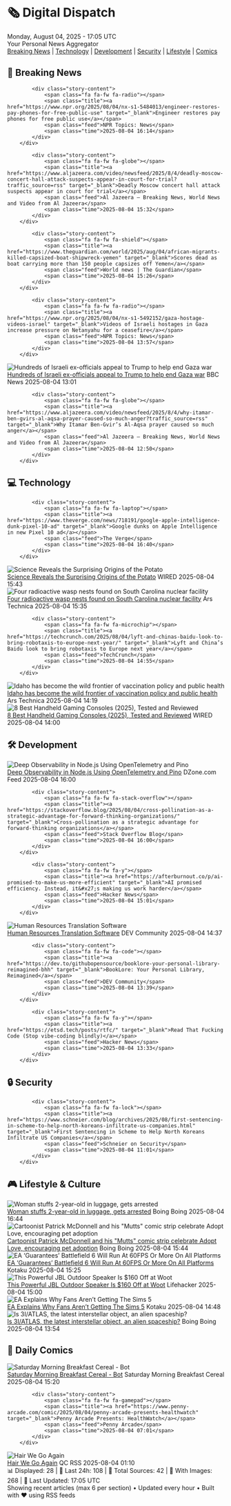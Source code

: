 <!-- Processing 54 RSS feeds at 2025-08-04 17:04:47 UTC -->
<!-- Processing: XKCD -->
<!-- Processing: Penny Arcade -->
<!-- Processing: Garfield -->
<!-- Processing: Dinosaur Comics -->
<!-- Processing: CNN Top Stories -->
<!-- Processing: CNN Breaking News -->
<!-- Processing: BBC World News -->
<!-- Processing: BBC Breaking News -->
<!-- Processing: NPR News -->
<!-- Processing: CBC News -->
<!-- Error processing https://rss.cbc.ca/lineup/topstories.xml: The read operation timed out -->
<!-- Processing: The Verge -->
<!-- Processing: Ars Technica -->
<!-- Processing: O'Reilly Radar -->
<!-- Processing: WIRED -->
<!-- Processing: Slashdot -->
<!-- Processing: Hacker News -->
<!-- Processing: StackOverflow Blog -->
<!-- Processing: OMG! Ubuntu -->
<!-- Processing: Linux.com -->
<!-- Processing: Red Hat Blog -->
<!-- Processing: Ubuntu Blog -->
<!-- Processing: GitLab Blog -->
<!-- Processing: InfoQ -->
<!-- Processing: DZone -->
<!-- Processing: Boing Boing -->
<!-- Processing: Schneier on Security -->
<!-- Generated 8 new posts out of 26 feeds processed -->
<div class="newspaper-header">
    <h1 class="newspaper-title">🗞️ Digital Dispatch</h1>
    <div class="newspaper-date">Monday, August 04, 2025 - 17:05 UTC</div>
    <div class="newspaper-subtitle">Your Personal News Aggregator</div>
</div>

<div class="newspaper-nav">
    <a href="#breaking">Breaking News</a> |
    <a href="#tech">Technology</a> |
    <a href="#dev">Development</a> |
    <a href="#security">Security</a> |
    <a href="#lifestyle">Lifestyle</a> |
    <a href="#webcomics">Comics</a>
</div>

<div class="news-section breaking-news" id="breaking">
<h2 class="section-header">🚨 Breaking News</h2>
<div class="stories-container">
<div class="story">
            
            <div class="story-content">
                <span class="fa fa-fw fa-radio"></span>
                <span class="title"><a href="https://www.npr.org/2025/08/04/nx-s1-5484013/engineer-restores-pay-phones-for-free-public-use" target="_blank">Engineer restores pay phones for free public use</a></span>
                <span class="feed">NPR Topics: News</span>
                <span class="time">2025-08-04 16:14</span>
            </div>
        </div>
<div class="story">
            
            <div class="story-content">
                <span class="fa fa-fw fa-globe"></span>
                <span class="title"><a href="https://www.aljazeera.com/video/newsfeed/2025/8/4/deadly-moscow-concert-hall-attack-suspects-appear-in-court-for-trial?traffic_source=rss" target="_blank">Deadly Moscow concert hall attack suspects appear in court for trial</a></span>
                <span class="feed">Al Jazeera – Breaking News, World News and Video from Al Jazeera</span>
                <span class="time">2025-08-04 15:32</span>
            </div>
        </div>
<div class="story">
            
            <div class="story-content">
                <span class="fa fa-fw fa-shield"></span>
                <span class="title"><a href="https://www.theguardian.com/world/2025/aug/04/african-migrants-killed-capsized-boat-shipwreck-yemen" target="_blank">Scores dead as boat carrying more than 150 people capsizes off Yemen</a></span>
                <span class="feed">World news | The Guardian</span>
                <span class="time">2025-08-04 15:26</span>
            </div>
        </div>
<div class="story">
            
            <div class="story-content">
                <span class="fa fa-fw fa-radio"></span>
                <span class="title"><a href="https://www.npr.org/2025/08/04/nx-s1-5492152/gaza-hostage-videos-israel" target="_blank">Videos of Israeli hostages in Gaza increase pressure on Netanyahu for a ceasefire</a></span>
                <span class="feed">NPR Topics: News</span>
                <span class="time">2025-08-04 13:57</span>
            </div>
        </div>
<div class="story">
            <img src="https://ichef.bbci.co.uk/ace/standard/240/cpsprodpb/95dc/live/c6247ad0-712a-11f0-89ea-4d6f9851f623.jpg" alt="Hundreds of Israeli ex-officials appeal to Trump to help end Gaza war" class="story-image" loading="lazy" onerror="this.style.display='none'">
            <div class="story-content">
                <span class="fa fa-fw fa-earth-americas"></span>
                <span class="title"><a href="https://www.bbc.com/news/articles/crkznje8nz8o?at_medium=RSS&at_campaign=rss" target="_blank">Hundreds of Israeli ex-officials appeal to Trump to help end Gaza war</a></span>
                <span class="feed">BBC News</span>
                <span class="time">2025-08-04 13:01</span>
            </div>
        </div>
<div class="story">
            
            <div class="story-content">
                <span class="fa fa-fw fa-globe"></span>
                <span class="title"><a href="https://www.aljazeera.com/video/newsfeed/2025/8/4/why-itamar-ben-gvirs-al-aqsa-prayer-caused-so-much-anger?traffic_source=rss" target="_blank">Why Itamar Ben-Gvir’s Al-Aqsa prayer caused so much anger</a></span>
                <span class="feed">Al Jazeera – Breaking News, World News and Video from Al Jazeera</span>
                <span class="time">2025-08-04 12:50</span>
            </div>
        </div>
</div>
</div>
<div class="news-section tech-news" id="tech">
<h2 class="section-header">💻 Technology</h2>
<div class="stories-container">
<div class="story">
            
            <div class="story-content">
                <span class="fa fa-fw fa-laptop"></span>
                <span class="title"><a href="https://www.theverge.com/news/718191/google-apple-intelligence-dunk-pixel-10-ad" target="_blank">Google dunks on Apple Intelligence in new Pixel 10 ad</a></span>
                <span class="feed">The Verge</span>
                <span class="time">2025-08-04 16:40</span>
            </div>
        </div>
<div class="story">
            <img src="https://media.wired.com/photos/68908b276bb0719eceabf2e0/master/pass/GettyImages-1353271240.jpg" alt="Science Reveals the Surprising Origins of the Potato" class="story-image" loading="lazy" onerror="this.style.display='none'">
            <div class="story-content">
                <span class="fa fa-fw fa-bolt"></span>
                <span class="title"><a href="https://www.wired.com/story/science-reveals-the-surprising-origins-of-the-potato/" target="_blank">Science Reveals the Surprising Origins of the Potato</a></span>
                <span class="feed">WIRED</span>
                <span class="time">2025-08-04 15:43</span>
            </div>
        </div>
<div class="story">
            <img src="https://cdn.arstechnica.net/wp-content/uploads/2025/08/GettyImages-905173626-500x500.jpg" alt="Four radioactive wasp nests found on South Carolina nuclear facility" class="story-image" loading="lazy" onerror="this.style.display='none'">
            <div class="story-content">
                <span class="fa fa-fw fa-cog"></span>
                <span class="title"><a href="https://arstechnica.com/health/2025/08/radioactive-wasp-nests-spring-up-in-decadesold-nuclear-site-in-south-carolina/" target="_blank">Four radioactive wasp nests found on South Carolina nuclear facility</a></span>
                <span class="feed">Ars Technica</span>
                <span class="time">2025-08-04 15:35</span>
            </div>
        </div>
<div class="story">
            
            <div class="story-content">
                <span class="fa fa-fw fa-microchip"></span>
                <span class="title"><a href="https://techcrunch.com/2025/08/04/lyft-and-chinas-baidu-look-to-bring-robotaxis-to-europe-next-year/" target="_blank">Lyft and China’s Baidu look to bring robotaxis to Europe next year</a></span>
                <span class="feed">TechCrunch</span>
                <span class="time">2025-08-04 14:55</span>
            </div>
        </div>
<div class="story">
            <img src="https://cdn.arstechnica.net/wp-content/uploads/2022/01/GettyImages-1231265707-500x500.jpeg" alt="Idaho has become the wild frontier of vaccination policy and public health" class="story-image" loading="lazy" onerror="this.style.display='none'">
            <div class="story-content">
                <span class="fa fa-fw fa-cog"></span>
                <span class="title"><a href="https://arstechnica.com/health/2025/08/idaho-has-become-the-wild-frontier-of-vaccination-policy-and-public-health/" target="_blank">Idaho has become the wild frontier of vaccination policy and public health</a></span>
                <span class="feed">Ars Technica</span>
                <span class="time">2025-08-04 14:19</span>
            </div>
        </div>
<div class="story">
            <img src="https://media.wired.com/photos/688d9b1d3410039e4665694b/master/pass/The%20Best%20Handheld%20Game%20Consoles.png" alt="8 Best Handheld Gaming Consoles (2025), Tested and Reviewed" class="story-image" loading="lazy" onerror="this.style.display='none'">
            <div class="story-content">
                <span class="fa fa-fw fa-bolt"></span>
                <span class="title"><a href="https://www.wired.com/gallery/best-gaming-handhelds/" target="_blank">8 Best Handheld Gaming Consoles (2025), Tested and Reviewed</a></span>
                <span class="feed">WIRED</span>
                <span class="time">2025-08-04 14:00</span>
            </div>
        </div>
</div>
</div>
<div class="news-section dev-news" id="dev">
<h2 class="section-header">🛠️ Development</h2>
<div class="stories-container">
<div class="story">
            <img src="https://dz2cdn1.dzone.com/thumbnail?fid=18543817&w=600" alt="Deep Observability in Node.js Using OpenTelemetry and Pino" class="story-image" loading="lazy" onerror="this.style.display='none'">
            <div class="story-content">
                <span class="fa fa-fw fa-newspaper"></span>
                <span class="title"><a href="https://dzone.com/articles/observability-nodejs-opentelemetry-pino" target="_blank">Deep Observability in Node.js Using OpenTelemetry and Pino</a></span>
                <span class="feed">DZone.com Feed</span>
                <span class="time">2025-08-04 16:00</span>
            </div>
        </div>
<div class="story">
            
            <div class="story-content">
                <span class="fa fa-fw fa-stack-overflow"></span>
                <span class="title"><a href="https://stackoverflow.blog/2025/08/04/cross-pollination-as-a-strategic-advantage-for-forward-thinking-organizations/" target="_blank">Cross-pollination as a strategic advantage for forward-thinking organizations</a></span>
                <span class="feed">Stack Overflow Blog</span>
                <span class="time">2025-08-04 16:00</span>
            </div>
        </div>
<div class="story">
            
            <div class="story-content">
                <span class="fa fa-fw fa-y"></span>
                <span class="title"><a href="https://afterburnout.co/p/ai-promised-to-make-us-more-efficient" target="_blank">AI promised efficiency. Instead, it&#x27;s making us work harder</a></span>
                <span class="feed">Hacker News</span>
                <span class="time">2025-08-04 15:01</span>
            </div>
        </div>
<div class="story">
            <img src="https://media2.dev.to/dynamic/image/width=800%2Cheight=%2Cfit=scale-down%2Cgravity=auto%2Cformat=auto/https%3A%2F%2Fdev-to-uploads.s3.amazonaws.com%2Fuploads%2Farticles%2Frwgvfexi4plai2sga2cy.png" alt="Human Resources Translation Software" class="story-image" loading="lazy" onerror="this.style.display='none'">
            <div class="story-content">
                <span class="fa fa-fw fa-code"></span>
                <span class="title"><a href="https://dev.to/elenahartmann/human-resources-translation-software-589d" target="_blank">Human Resources Translation Software</a></span>
                <span class="feed">DEV Community</span>
                <span class="time">2025-08-04 14:37</span>
            </div>
        </div>
<div class="story">
            
            <div class="story-content">
                <span class="fa fa-fw fa-code"></span>
                <span class="title"><a href="https://dev.to/githubopensource/booklore-your-personal-library-reimagined-bhh" target="_blank">BookLore: Your Personal Library, Reimagined</a></span>
                <span class="feed">DEV Community</span>
                <span class="time">2025-08-04 13:39</span>
            </div>
        </div>
<div class="story">
            
            <div class="story-content">
                <span class="fa fa-fw fa-y"></span>
                <span class="title"><a href="https://etsd.tech/posts/rtfc/" target="_blank">Read That Fucking Code (Stop vibe-coding blindly)</a></span>
                <span class="feed">Hacker News</span>
                <span class="time">2025-08-04 13:33</span>
            </div>
        </div>
</div>
</div>
<div class="news-section security-news" id="security">
<h2 class="section-header">🔒 Security</h2>
<div class="stories-container">
<div class="story">
            
            <div class="story-content">
                <span class="fa fa-fw fa-lock"></span>
                <span class="title"><a href="https://www.schneier.com/blog/archives/2025/08/first-sentencing-in-scheme-to-help-north-koreans-infiltrate-us-companies.html" target="_blank">First Sentencing in Scheme to Help North Koreans Infiltrate US Companies</a></span>
                <span class="feed">Schneier on Security</span>
                <span class="time">2025-08-04 11:01</span>
            </div>
        </div>
</div>
</div>
<div class="news-section lifestyle-news" id="lifestyle">
<h2 class="section-header">🎮 Lifestyle & Culture</h2>
<div class="stories-container">
<div class="story">
            <img src="https://i0.wp.com/boingboing.net/wp-content/uploads/2025/06/nz-e1754325791924.jpg?fit=600%2C396&amp;quality=60&amp;ssl=1" alt="Woman stuffs 2-year-old in luggage, gets arrested" class="story-image" loading="lazy" onerror="this.style.display='none'">
            <div class="story-content">
                <span class="fa fa-fw fa-arrow-right"></span>
                <span class="title"><a href="https://boingboing.net/2025/08/04/woman-stuffs-2-year-old-in-luggage-gets-arrested.html" target="_blank">Woman stuffs 2-year-old in luggage, gets arrested</a></span>
                <span class="feed">Boing Boing</span>
                <span class="time">2025-08-04 16:44</span>
            </div>
        </div>
<div class="story">
            <img src="https://i0.wp.com/boingboing.net/wp-content/uploads/2025/08/250804-Adopt-Love-MUTTS-square-1.png?fit=1200%2C700&amp;quality=55&amp;ssl=1" alt="Cartoonist Patrick McDonnell and his &quot;Mutts&quot; comic strip celebrate Adopt Love, encouraging pet adoption" class="story-image" loading="lazy" onerror="this.style.display='none'">
            <div class="story-content">
                <span class="fa fa-fw fa-arrow-right"></span>
                <span class="title"><a href="https://boingboing.net/2025/08/04/cartoonist-patrick-mcdonnell-and-his-mutts-comic-strip-celebrate-adopt-love-encouraging-pet-adoption.html" target="_blank">Cartoonist Patrick McDonnell and his &quot;Mutts&quot; comic strip celebrate Adopt Love, encouraging pet adoption</a></span>
                <span class="feed">Boing Boing</span>
                <span class="time">2025-08-04 15:44</span>
            </div>
        </div>
<div class="story">
            <img src="https://kotaku.com/app/uploads/2025/08/bf61.jpg" alt="EA ‘Guarantees’ Battlefield 6 Will Run At 60FPS Or More On All Platforms" class="story-image" loading="lazy" onerror="this.style.display='none'">
            <div class="story-content">
                <span class="fa fa-fw fa-gamepad"></span>
                <span class="title"><a href="https://kotaku.com/ea-guarantees-battlefield-6-will-run-at-60fps-or-more-on-all-platforms-2000614503" target="_blank">EA ‘Guarantees’ Battlefield 6 Will Run At 60FPS Or More On All Platforms</a></span>
                <span class="feed">Kotaku</span>
                <span class="time">2025-08-04 15:25</span>
            </div>
        </div>
<div class="story">
            <img src="https://lifehacker.com/imagery/articles/01JV5DGY2NBXASXT124DVD9ZHB/hero-image.jpg" alt="This Powerful JBL Outdoor Speaker Is $160 Off at Woot" class="story-image" loading="lazy" onerror="this.style.display='none'">
            <div class="story-content">
                <span class="fa fa-fw fa-life-ring"></span>
                <span class="title"><a href="https://lifehacker.com/tech/jbl-extreme-outdoor-4-speaker-deal?utm_medium=RSS" target="_blank">This Powerful JBL Outdoor Speaker Is $160 Off at Woot</a></span>
                <span class="feed">Lifehacker</span>
                <span class="time">2025-08-04 15:00</span>
            </div>
        </div>
<div class="story">
            <img src="https://kotaku.com/app/uploads/2025/08/morningcheck1.jpg" alt="EA Explains Why Fans Aren’t Getting The Sims 5" class="story-image" loading="lazy" onerror="this.style.display='none'">
            <div class="story-content">
                <span class="fa fa-fw fa-gamepad"></span>
                <span class="title"><a href="https://kotaku.com/sims-5-dynasty-warriors-remaster-call-duty-union-switch-2-2000614479" target="_blank">EA Explains Why Fans Aren’t Getting The Sims 5</a></span>
                <span class="feed">Kotaku</span>
                <span class="time">2025-08-04 14:48</span>
            </div>
        </div>
<div class="story">
            <img src="https://i0.wp.com/boingboing.net/wp-content/uploads/2025/08/3i.jpg?fit=1840%2C1200&amp;quality=60&amp;ssl=1" alt="Is 3I/ATLAS, the latest interstellar object, an alien spaceship?" class="story-image" loading="lazy" onerror="this.style.display='none'">
            <div class="story-content">
                <span class="fa fa-fw fa-arrow-right"></span>
                <span class="title"><a href="https://boingboing.net/2025/08/04/is-3i-atlas-the-latest-interstellar-object-an-alien-spaceship.html" target="_blank">Is 3I/ATLAS, the latest interstellar object, an alien spaceship?</a></span>
                <span class="feed">Boing Boing</span>
                <span class="time">2025-08-04 13:54</span>
            </div>
        </div>
</div>
</div>
<div class="news-section webcomics-section" id="webcomics">
<h2 class="section-header">🎨 Daily Comics</h2>
<div class="stories-container">
<div class="story">
            <img src="https://www.smbc-comics.com/comics/1753766683-20250804.png" alt="Saturday Morning Breakfast Cereal - Bot" class="story-image" loading="lazy" onerror="this.style.display='none'">
            <div class="story-content">
                <span class="fa fa-fw fa-smile"></span>
                <span class="title"><a href="https://www.smbc-comics.com/comic/bot-2" target="_blank">Saturday Morning Breakfast Cereal - Bot</a></span>
                <span class="feed">Saturday Morning Breakfast Cereal</span>
                <span class="time">2025-08-04 15:20</span>
            </div>
        </div>
<div class="story">
            
            <div class="story-content">
                <span class="fa fa-fw fa-gamepad"></span>
                <span class="title"><a href="https://www.penny-arcade.com/comic/2025/08/04/penny-arcade-presents-healthwatch" target="_blank">Penny Arcade Presents: HealthWatch</a></span>
                <span class="feed">Penny Arcade</span>
                <span class="time">2025-08-04 07:01</span>
            </div>
        </div>
<div class="story">
            <img src="http://www.questionablecontent.net/comics/5627.png" alt="Hair We Go Again" class="story-image" loading="lazy" onerror="this.style.display='none'">
            <div class="story-content">
                <span class="fa fa-fw fa-music"></span>
                <span class="title"><a href="http://questionablecontent.net/view.php?comic=5627" target="_blank">Hair We Go Again</a></span>
                <span class="feed">QC RSS</span>
                <span class="time">2025-08-04 01:10</span>
            </div>
        </div>
</div>
</div>

<div class="newspaper-footer">
    <div class="stats">
        📊 Displayed: 28 | 📅 Last 24h: 108 | 📡 Total Sources: 42 | 📸 With Images: 268 |
        🔄 Last Updated: 17:05 UTC
    </div>
    <div class="footer-note">
        Showing recent articles (max 6 per section) • Updated every hour • Built with ❤️ using RSS feeds
    </div>
</div>
